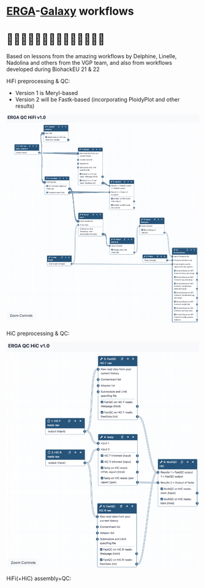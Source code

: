 # [ERGA](https://www.erga-biodiversity.eu)-[Galaxy](https://assembly.usegalaxy.eu) workflows
# 🪸🧬🐠🧬🌿🧬🐞🧬🦎🧬🦆🧬🦌🧬

Based on lessons from the amazing workflows by Delphine, Linelle, Nadolina and others from the VGP team, and also from workflows developed during BiohackEU 21 & 22


HiFi preprocessing & QC:
- Version 1 is Meryl-based
- Version 2 will be Fastk-based (incorporating PloidyPlot and other results)

![ERGA_HiFi_QC_v1.0](/misc/ERGA_HiFi_QC_v10.png)

HiC preprocessing & QC:

![ERGA_HiC_QC_v1.0](/misc/ERGA_HiC_QC_v10.png)

HiFi(+HiC) assembly+QC:
